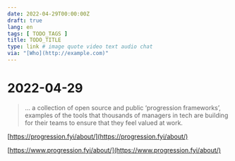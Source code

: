 ```yaml
---
date: 2022-04-29T00:00:00Z
draft: true
lang: en
tags: [ TODO_TAGS ]
title: TODO_TITLE
type: link # image quote video text audio chat
via: "[Who](http://example.com)"
---
```



# 2022-04-29


> … a collection of open source and public ‘progression frameworks’, examples of the tools that thousands of managers in tech are building for their teams to ensure that they feel valued at work.

[https://progression.fyi/about/](https://progression.fyi/about/)

[https://www.progression.fyi/about/](https://www.progression.fyi/about/)

